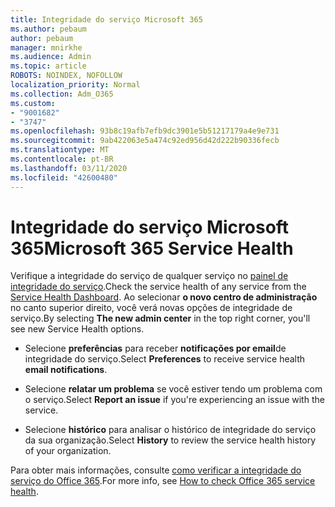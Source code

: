 ```yaml
---
title: Integridade do serviço Microsoft 365
ms.author: pebaum
author: pebaum
manager: mnirkhe
ms.audience: Admin
ms.topic: article
ROBOTS: NOINDEX, NOFOLLOW
localization_priority: Normal
ms.collection: Adm_O365
ms.custom:
- "9001682"
- "3747"
ms.openlocfilehash: 93b8c19afb7efb9dc3901e5b51217179a4e9e731
ms.sourcegitcommit: 9ab422063e5a474c92ed956d42d222b90336fecb
ms.translationtype: MT
ms.contentlocale: pt-BR
ms.lasthandoff: 03/11/2020
ms.locfileid: "42600480"
---
```

# <a name="microsoft-365-service-health"></a><span data-ttu-id="c9087-102">Integridade do serviço Microsoft 365</span><span class="sxs-lookup"><span data-stu-id="c9087-102">Microsoft 365 Service Health</span></span>


<span data-ttu-id="c9087-103">Verifique a integridade do serviço de qualquer serviço no [painel de integridade do serviço](https://admin.microsoft.com/Adminportal/Home?source=applauncher#/servicehealth).</span><span class="sxs-lookup"><span data-stu-id="c9087-103">Check the service health of any service from the [Service Health Dashboard](https://admin.microsoft.com/Adminportal/Home?source=applauncher#/servicehealth).</span></span> <span data-ttu-id="c9087-104">Ao selecionar **o novo centro de administração** no canto superior direito, você verá novas opções de integridade de serviço.</span><span class="sxs-lookup"><span data-stu-id="c9087-104">By selecting **The new admin center** in the top right corner, you'll see new Service Health options.</span></span>

- <span data-ttu-id="c9087-105">Selecione **preferências** para receber **notificações por email**de integridade do serviço.</span><span class="sxs-lookup"><span data-stu-id="c9087-105">Select **Preferences** to receive service health **email notifications**.</span></span>

- <span data-ttu-id="c9087-106">Selecione **relatar um problema** se você estiver tendo um problema com o serviço.</span><span class="sxs-lookup"><span data-stu-id="c9087-106">Select **Report an issue** if you're experiencing an issue with the service.</span></span>

- <span data-ttu-id="c9087-107">Selecione **histórico** para analisar o histórico de integridade do serviço da sua organização.</span><span class="sxs-lookup"><span data-stu-id="c9087-107">Select **History** to review the service health history of your organization.</span></span> 

<span data-ttu-id="c9087-108">Para obter mais informações, consulte [como verificar a integridade do serviço do Office 365](https://docs.microsoft.com/office365/enterprise/view-service-health).</span><span class="sxs-lookup"><span data-stu-id="c9087-108">For more info, see [How to check Office 365 service health](https://docs.microsoft.com/office365/enterprise/view-service-health).</span></span> 